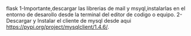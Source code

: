 flask
1-Importante,descargar las librerias de mail y msyql,instalarlas en el entorno de desarollo desde la terminal del editor de codigo o equipo.
2-Descargar y Instalar el cliente de mysql desde aqui https://pypi.org/project/mysqlclient/1.4.6/.
